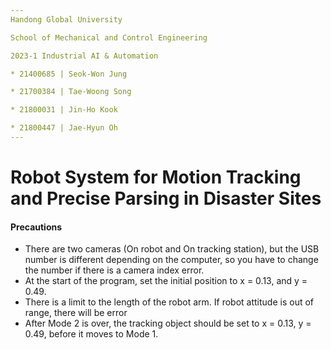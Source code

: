 ```yaml
---
Handong Global University

School of Mechanical and Control Engineering

2023-1 Industrial AI & Automation

* 21400685 | Seok-Won Jung

* 21700384 | Tae-Woong Song

* 21800031 | Jin-Ho Kook

* 21800447 | Jae-Hyun Oh
---
```




# **Robot System for Motion Tracking and Precise Parsing in Disaster Sites**



#### **Precautions**

* There are two cameras (On robot and On tracking station), but the USB number is different depending on the computer, so you have to change the number if there is a camera index error.
* At the start of the program, set the initial position to x = 0.13, and y = 0.49.
* There is a limit to the length of the robot arm. If robot attitude is out of range, there will be error 
* After Mode 2 is over, the tracking object should be set to x = 0.13, y = 0.49, before it moves to Mode 1.


